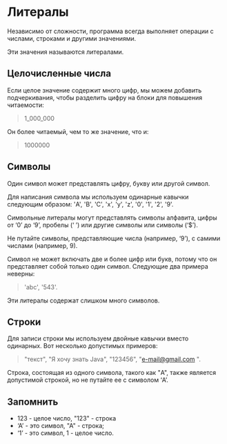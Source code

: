 # Литералы
Независимо от сложности, программа всегда выполняет операции с числами, строками и другими значениями. 

Эти значения называются литералами.

## Целочисленные числа
Если целое значение содержит много цифр, мы можем добавить подчеркивания, чтобы разделить цифру на блоки для повышения читаемости: 
> 1_000_000

Он более читаемый, чем то же значение, что и:
> 1000000

## Символы
Один символ может представлять цифру, букву или другой символ. 

Для написания символа мы используем одинарные кавычки следующим образом: 'A', 'B', 'C', 'x', 'y', 'z', '0', '1', '2', '9'. 

Символьные литералы могут представлять символы алфавита, цифры от ‘0’ до ‘9’, пробелы (‘ ’) или другие символы или символы (‘$’).


Не путайте символы, представляющие числа (например, ‘9’), с самими числами (например, 9).


Символ не может включать две и более цифр или букв, потому что он представляет собой только один символ. 
Следующие два примера неверны: 
> 'abc', '543'. 

Эти литералы содержат слишком много символов.

## Строки 
Для записи строки мы используем двойные кавычки вместо одинарных. 
Вот несколько допустимых примеров:
> "текст", "Я хочу знать Java", "123456", "e-mail@gmail.com ". 

Строка, состоящая из одного символа, такого как "A", также является допустимой строкой, но не путайте ее с символом ‘A’.

## Запомнить
* 123 - целое число, "123" - строка
* ‘А’ - это символ, "А" - строка;
* ‘1’ - это символ, 1 - целое число.